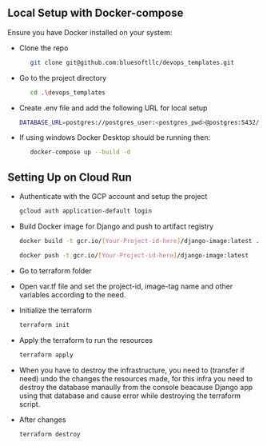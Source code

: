 ## Local Setup with Docker-compose

Ensure you have Docker installed on your system:
- Clone the repo
   ```bash
      git clone git@github.com:bluesoftllc/devops_templates.git
   ```
- Go to the project directory
   ```bash
      cd .\devops_templates
   ```
- Create .env file and add the following URL for local setup
   ```bash
   DATABASE_URL=postgres://postgres_user:<postgres_pwd>@postgres:5432/postgres
   ```
- If using windows Docker Desktop should be running then:
   ```bash
      docker-compose up --build -d
   ```
## Setting Up on Cloud Run

-  Authenticate with the GCP account and setup the project
   ```bash
   gcloud auth application-default login
   ```
-  Build Docker image for Django and push to artifact registry
   ```bash
   docker build -t gcr.io/[Your-Project-id-here]/django-image:latest .
   ```
   ```bash
   docker push -t gcr.io/[Your-Project-id-here]/django-image:latest
   ```

-  Go to terraform folder
-  Open var.tf file and set the project-id, image-tag name and other variables according to the need.
-  Initialize the terraform
   ```bash
   terraform init
   ```  
-  Apply the terraform to run the resources
   ```bash
   terraform apply
   ``` 

-  When you have to destroy the infrastructure, you need to (transfer if need) undo the changes the resources made, for this infra you need to destroy the database manaully from the console beacause Django app using that database and cause error while destroying the terraform script.
-  After changes
   ```bash
   terraform destroy
   ```
